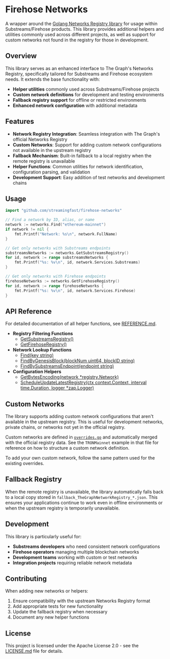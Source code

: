 # Firehose Networks

A wrapper around the [Golang Networks Registry library](https://github.com/pinax-network/graph-networks-libs/tree/main/packages/golang) for usage within Substreams/Firehose products. This library provides additional helpers and utilities commonly used across different projects, as well as support for custom networks not found in the registry for those in development.

## Overview

This library serves as an enhanced interface to The Graph's Networks Registry, specifically tailored for Substreams and Firehose ecosystem needs. It extends the base functionality with:

- **Helper utilities** commonly used across Substreams/Firehose projects
- **Custom network definitions** for development and testing environments
- **Fallback registry support** for offline or restricted environments
- **Enhanced network configuration** with additional metadata

## Features

- **Network Registry Integration**: Seamless integration with The Graph's official Networks Registry
- **Custom Networks**: Support for adding custom network configurations not available in the upstream registry
- **Fallback Mechanism**: Built-in fallback to a local registry when the remote registry is unavailable
- **Helper Functions**: Common utilities for network identification, configuration parsing, and validation
- **Development Support**: Easy addition of test networks and development chains

## Usage

```go
import "github.com/streamingfast/firehose-networks"

// Find a network by ID, alias, or name
network := networks.Find("ethereum-mainnet")
if network != nil {
    fmt.Printf("Network: %s\n", network.FullName)
}

// Get only networks with Substreams endpoints
substreamsNetworks := networks.GetSubstreamsRegistry()
for id, network := range substreamsNetworks {
    fmt.Printf("%s: %v\n", id, network.Services.Substreams)
}

// Get only networks with Firehose endpoints
firehoseNetworks := networks.GetFirehoseRegistry()
for id, network := range firehoseNetworks {
    fmt.Printf("%s: %v\n", id, network.Services.Firehose)
}
```

## API Reference

For detailed documentation of all helper functions, see [REFERENCE.md](./REFERENCE.md).

- **Registry Filtering Functions**
  - [GetSubstreamsRegistry()](./REFERENCE.md#getsubstreamsregistry)
  - [GetFirehoseRegistry()](./REFERENCE.md#getfirehoseregistry)
- **Network Lookup Functions**
  - [Find(key string)](./REFERENCE.md#findkey-string)
  - [FindByGenesisBlock(blockNum uint64, blockID string)](./REFERENCE.md#findbygenesisblockblocknum-uint64-blockid-string)
  - [FindBySubstreamsEndpoint(endpoint string)](./REFERENCE.md#findbysubstreamsendpointendpoint-string)
- **Configuration Helpers**
  - [GetBytesEncoding(network *registry.Network)](./REFERENCE.md#getbytesencodingnetwork-registrynetwork)
  - [ScheduleUpdateLatestRegistry(ctx context.Context, interval time.Duration, logger *zap.Logger)](./REFERENCE.md#scheduleupdatelatestregistryctx-contextcontext-interval-timeduration-logger-zaplogger)

## Custom Networks

The library supports adding custom network configurations that aren't available in the upstream registry. This is useful for development networks, private chains, or networks not yet in the official registry.

Custom networks are defined in [`overrides.go`](./overrides.go) and automatically merged with the official registry data. See the `TRONMainnet` example in that file for reference on how to structure a custom network definition.

To add your own custom network, follow the same pattern used for the existing overrides.

## Fallback Registry

When the remote registry is unavailable, the library automatically falls back to a local copy stored in `fallback_TheGraphNetworkRegistry_*.json`. This ensures your applications continue to work even in offline environments or when the upstream registry is temporarily unavailable.

## Development

This library is particularly useful for:

- **Substreams developers** who need consistent network configurations
- **Firehose operators** managing multiple blockchain networks
- **Development teams** working with custom or test networks
- **Integration projects** requiring reliable network metadata

## Contributing

When adding new networks or helpers:

1. Ensure compatibility with the upstream Networks Registry format
2. Add appropriate tests for new functionality
3. Update the fallback registry when necessary
4. Document any new helper functions

## License

This project is licensed under the Apache License 2.0 - see the [LICENSE.md](LICENSE.md) file for details.